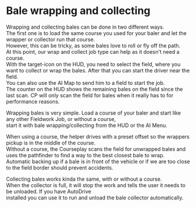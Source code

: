 # Bale wrapping and collecting  
Wrapping and collecting bales can be done in two different ways.  
The first one is to load the same course you used for your baler and let the wrapper or collector run that course.  
However, this can be tricky, as some bales love to roll or fly off the path.  
At this point, our wrap and collect job type can help as it doesn't need a course.  
With the target-icon on the HUD, you need to select the field, where you want to collect or wrap the bales. After that you can start the driver near the field.  
You can also use the AI Map to send him to a field to start the job.  
The counter on the HUD shows the remaining bales on the field since the last scan. CP will only scan the field for bales when it really has to for performance reasons.  


  
Wrapping bales is very simple. Load a course of your baler and start like any other Fieldwork Job, or without a course,  
start it with bale wrapping/collecting from the HUD or the AI Menu.  


  
When using a course, the helper drives with a preset offset so the wrappers pickup is in the middle of the course.  
Without a course, the Courseplay scans the field for unwrapped bales and uses the pathfinder to find a way to the best closest bale to wrap.  
Automatic backing up if a bale is in front of the vehicle or if we are too close to the field border should prevent accidents.  


  
Collecting bales works kinda the same, with or without a course.  
When the collector is full, it will stop the work and tells the user it needs to be unloaded. If you have AutoDrive  
installed you can use it to run and unload the bale collector automatically.  


